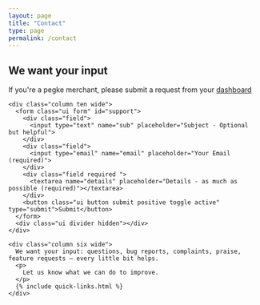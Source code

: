 ```yaml
---
layout: page
title: "Contact"
type: page
permalink: /contact
---
```


<div class="ui container text segment support pegke">
  <h2>We want your input</h2>
  <div class="ui orange small message"><i class="warning icon"></i> If you're a pegke merchant, please submit a request from your <a href="{{ site.dashboard.base_url }}">dashboard</a></div>
  <div class="ui grid stackable">


    <div class="column ten wide">
      <form class="ui form" id="support">
        <div class="field">
          <input type="text" name="sub" placeholder="Subject - Optional but helpful">
        </div>
        <div class="field">
          <input type="email" name="email" placeholder="Your Email (required)">
        </div>
        <div class="field required ">
          <textarea name="details" placeholder="Details - as much as possible (required)"></textarea>
        </div>
        <button class="ui button submit positive toggle active" type="submit">Submit</button>
      </form>
      <div class="ui divider hidden"></div>
    </div>

    <div class="column six wide">
      We want your input: questions, bug reports, complaints, praise, feature requests – every little bit helps.
      <p>
        Let us know what we can do to improve.
      </p>
      {% include quick-links.html %}
    </div>

  </div>
</div>
